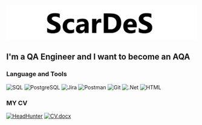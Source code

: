 [![Header](https://github.com/scardes/scardes/blob/main/assets/header.png)](https://github.com/scardes)

## I'm a QA Engineer and I want to become an AQA

### Language and Tools
![SQL](https://img.shields.io/badge/-SQL-informational?style=for-the-badge&logo=mysql&logoColor=F8C52C)
![PostgreSQL](https://img.shields.io/badge/-PostgreSQL-informational?style=for-the-badge&logo=PostgreSQL&logoColor=F8C52C)
![Jira](https://img.shields.io/badge/-Jira-informational?style=for-the-badge&logo=jira&logoColor=F8C52C)
![Postman](https://img.shields.io/badge/-Postman-informational?style=for-the-badge&logo=postman)
![Git](https://img.shields.io/badge/-Git-informational?style=for-the-badge&logo=git)
![.Net](https://img.shields.io/badge/-Framework-informational?style=for-the-badge&logo=.net&logoColor=E5D3FF)
![HTML](https://img.shields.io/badge/-HTML-informational?style=for-the-badge&logo=HTML)

  ### MY CV
[![HeadHunter](https://img.shields.io/badge/-HeadHunter-informational?style=for-the-badge&logo=headhunter&logoColor=27A0D9)](https://headhunter.kg/resume/1a5c972eff057cd9e20039ed1f5455675a5672)
[![CV.docx](https://img.shields.io/badge/-CV.docx-informational?style=for-the-badge&logo=headhunter&logoColor=27A0D9)](https://docs.google.com/document/d/1PTlP2eS50elD8uoUtMnscrIWFC97bTQ9)
